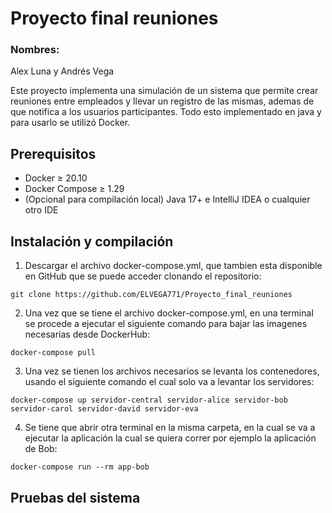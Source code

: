 # Proyecto final reuniones
### Nombres:
Alex Luna y Andrés Vega

Este proyecto implementa una simulación de un sistema que permite crear reuniones entre empleados y llevar un registro de las mismas, ademas de que notifica a los usuarios participantes. Todo esto implementado en java y para usarlo se utilizó Docker.

## Prerequisitos
* Docker ≥ 20.10
* Docker Compose ≥ 1.29
* (Opcional para compilación local) Java 17+ e IntelliJ IDEA o cualquier otro IDE

## Instalación y compilación
1. Descargar el archivo docker-compose.yml, que tambien esta disponible en GitHub que se puede acceder clonando el repositorio:
```
git clone https://github.com/ELVEGA771/Proyecto_final_reuniones
```
2. Una vez que se tiene el archivo docker-compose.yml, en una terminal se procede a ejecutar el siguiente comando para bajar las imagenes necesarias desde DockerHub:
```
docker-compose pull
```
3. Una vez se tienen los archivos necesarios se levanta los contenedores, usando el siguiente comando el cual solo va a levantar los servidores:
```
docker-compose up servidor-central servidor-alice servidor-bob servidor-carol servidor-david servidor-eva
```
4. Se tiene que abrir otra terminal en la misma carpeta, en la cual se va a ejecutar la aplicación la cual se quiera correr por ejemplo la aplicación de Bob:
```
docker-compose run --rm app-bob
```
## Pruebas del sistema
